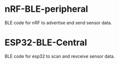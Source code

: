 # nRF-BLE-peripheral
BLE code for nRF to advertise and send sensor data.
# ESP32-BLE-Central
BLE code for esp32 to scan and revceive sensor data.
